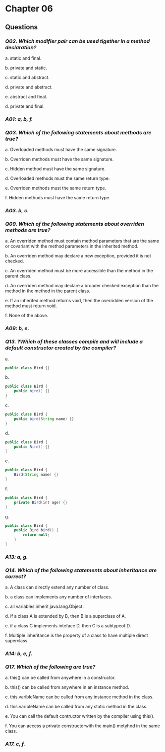 # Chapter 06

## Questions

### _Q02. Which modifier pair can be used tigether in a method declaration?_

a. static and final.

b. private and static.

c. static and abstract.

d. private and abstract.

e. abstract and final.

d. private and final.

### _A01: a, b, f._

### _Q03. Which of the following statements about methods are true?_

a. Overloaded methods must have the same signature.

b. Overriden methods must have the same signature.

c. Hidden method must have the same signature.

d. Overloaded methods must the same return type.

e. Overriden methods must the same return type.

f. Hidden methods must have the same return type.

### _A03. b, c._

### _Q09. Which of the following statements about overriden methods are true?_

a. An overriden method must contain method parameters that are the same or covariant with the method parameters in the inherited method.

b. An overriden method may declare a new exception, provided it is not checked.

c. An overriden method must be more accessible than the method in the parent class.

d. An overriden method may declare a broader checked exception than the method in the method in the parent class.

e. If an inherited method returns void, then the overridden version of the method must return void. 

f. None of the above.

### _A09: b, e._


### _Q13. ?Which of these classes compile and will include a default constructor created by the compiler?_

a.
```java
public class Bird {}
```
b.
```java
public class Bird {
    public bird() {}
}
```
c.
```java
public class Bird {
    public bird(String name) {}
}
```
d.
```java
public class Bird {
    public Bird() {}
}
```
e.
```java
public class Bird {
    Bird(String name) {}
}
```
f.
```java
public class Bird {
    private Bird(int age) {}
}
```
g.
```java
public class Bird {
    public Bird bird() {
        return null;
    }
}
```

### _A13: a, g._ 

### _Q14. Which of the following statements about inheritance are correct?_

a. A class can directly extend any number of class.

b. a class can implements any number of interfaces.

c. all variables inherit java.lang.Object.

d. if a class A is extended by B, then B is a superclass of A.

e. if a class C implements inteface D, then C is a subtypeof D.

f. Multiple inheritance is the property of a class to have multiple direct superclass.

### _A14: b, e, f._

### _Q17. Which of the following are true?_

a. this() can be called from anywhere in a constructor.

b. this() can be called from anywhere in an instance method.

c. this.varibleName can be called from any instance method in the class.

d. this.varibleName can be called from any static method in the class.

e. You can call the default contructor written by the compiler using this().

f. You can access a private constructorwith the main() metyhod in the same class.

### _A17. c, f._